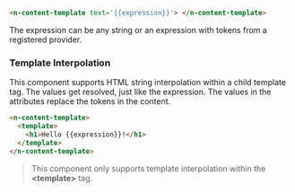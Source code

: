 
```html
<n-content-template text='{{expression}}'> </n-content-template>
```

The expression can be any string or an expression with tokens from a registered provider.

### Template Interpolation

This component supports HTML string interpolation within a child template tag. The values get resolved, just like the expression. The values in the attributes replace the tokens in the content.

```html
<n-content-template>
  <template>
    <h1>Hello {{expression}}!</h1>
  </template>
</n-content-template>
```

> This component only supports template interpolation within the **\<template\>** tag.

